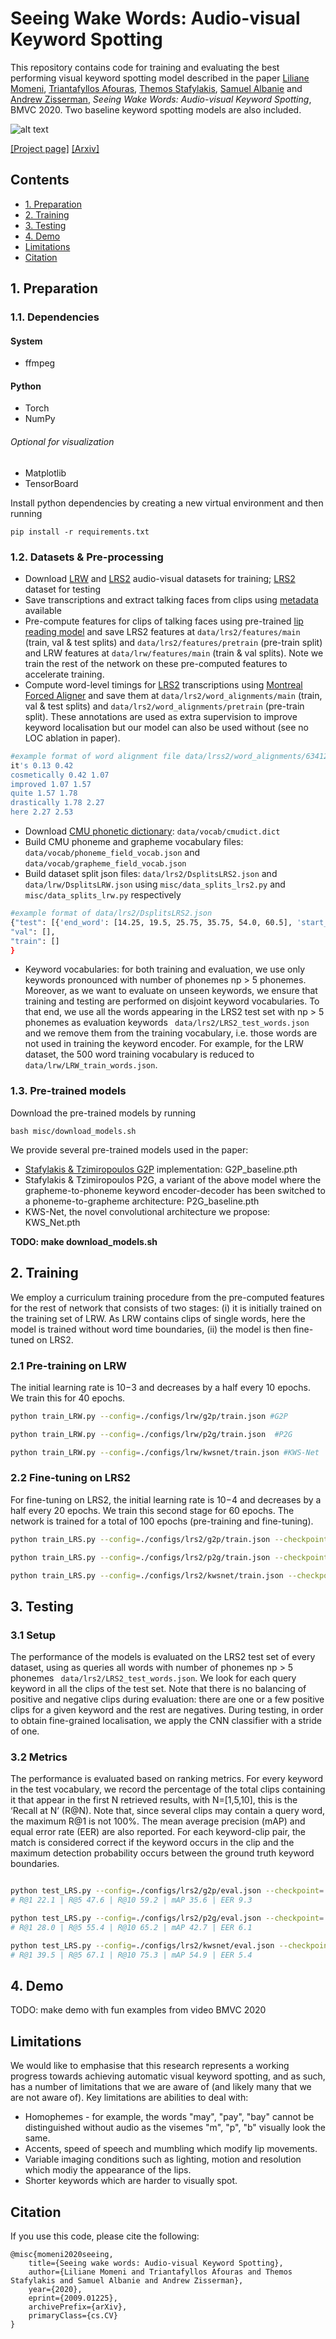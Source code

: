 # Seeing Wake Words: Audio-visual Keyword Spotting
This repository contains code for training and evaluating the best performing visual keyword spotting model described in the paper [Liliane Momeni](http://www.robots.ox.ac.uk/~liliane/), [Triantafyllos Afouras](http://www.robots.ox.ac.uk/~afourast/), [Themos Stafylakis](http://github.com/tstafylakis), [Samuel Albanie](http://www.robots.ox.ac.uk/~albanie/) and [Andrew Zisserman](http://www.robots.ox.ac.uk/~az/),
*Seeing Wake Words: Audio-visual Keyword Spotting*, BMVC 2020. Two baseline keyword spotting models are also included.

![alt text](media/teaser/teaser_fig.gif )

[[Project page]](http://www.robots.ox.ac.uk/~vgg/research/kws-net/) [[Arxiv]](https://arxiv.org/abs/2009.01225) 


## Contents
* [1. Preparation](https://github.com/lilianemomeni/KWS-Net#1-preparation)
* [2. Training](https://github.com/lilianemomeni/KWS-Net#2-training)
* [3. Testing](https://github.com/lilianemomeni/KWS-Net#3-testing)
* [4. Demo](https://github.com/lilianemomeni/KWS-Net#3-demo)
* [Limitations](https://github.com/lilianemomeni/KWS-Net#limitations)
* [Citation](https://github.com/lilianemomeni/KWS-Net#citation)


## 1. Preparation

### 1.1. Dependencies

#### System 
* ffmpeg

#### Python 
* Torch
* NumPy

###### Optional for visualization
* Matplotlib
* TensorBoard

Install python dependencies by creating a new virtual environment and then running 

```
pip install -r requirements.txt
```

### 1.2. Datasets & Pre-processing

* Download [LRW](https://www.robots.ox.ac.uk/~vgg/data/lip_reading/lrw1.html) and [LRS2](https://www.robots.ox.ac.uk/~vgg/data/lip_reading/lrs2.html) audio-visual datasets for training; [LRS2](https://www.robots.ox.ac.uk/~vgg/data/lip_reading/lrs2.html) dataset for testing
* Save transcriptions and extract talking faces from clips using [metadata](https://www.robots.ox.ac.uk/~vgg/data/lip_reading/) available
* Pre-compute features for clips of talking faces using pre-trained [lip reading model](https://github.com/afourast/deep_lip_reading) and save LRS2 features at ```data/lrs2/features/main``` (train, val & test splits)  and ```data/lrs2/features/pretrain``` (pre-train split) and LRW features at ```data/lrw/features/main``` (train & val splits). Note we train the rest of the network on these pre-computed features to accelerate training.
* Compute word-level timings for [LRS2](https://www.robots.ox.ac.uk/~vgg/data/lip_reading/lrs2.html) transcriptions using [Montreal Forced Aligner](https://montreal-forced-aligner.readthedocs.io/en/latest/) and save them at ```data/lrs2/word_alignments/main```  (train, val & test splits) and ```data/lrs2/word_alignments/pretrain``` (pre-train split). These annotations are used as extra supervision to improve keyword localisation but our model can also be used without (see no LOC ablation in paper).
```bash
#example format of word alignment file data/lrss2/word_alignments/634124261710508263700049.txt
it's 0.13 0.42
cosmetically 0.42 1.07
improved 1.07 1.57
quite 1.57 1.78
drastically 1.78 2.27
here 2.27 2.53
```
* Download [CMU phonetic dictionary](https://github.com/cmusphinx/cmudict): ```data/vocab/cmudict.dict```
* Build CMU phoneme and grapheme vocabulary files: ```data/vocab/phoneme_field_vocab.json``` and ```data/vocab/grapheme_field_vocab.json```
* Build dataset split json files: ```data/lrs2/DsplitsLRS2.json``` and ```data/lrw/DsplitsLRW.json``` using ```misc/data_splits_lrs2.py``` and ```misc/data_splits_lrw.py``` respectively 
``` bash
#example format of data/lrs2/DsplitsLRS2.json
{"test": [{'end_word': [14.25, 19.5, 25.75, 35.75, 54.0, 60.5], 'start_word': [3.25, 15.0, 19.5, 25.75, 36.5, 54.0], 'widx': [4011, 43989, 77147, 120898, 118167, 129664], 'fn': '6330311066473698535/00011'},{'end_word': [9.5, 18.5, 27.5], 'start_word': [1.25, 9.5, 18.5], 'widx': [121092, 81694, 5788], 'fn': '6330311066473698535/00018'},{'end_word': [8.0, 12.0, 16.5, 24.75], 'start_word': [3.5, 8.0, 12.0, 16.5], 'widx': [4011, 129931, 130533, 102579], 'fn': '6330311066473698535/00022'}],
"val": [],
"train": []
}
```
* Keyword vocabularies: for both training and evaluation, we use only keywords pronounced with number of phonemes np > 5 phonemes. Moreover, as we want to evaluate on unseen keywords, we ensure that training and testing are performed on disjoint keyword vocabularies. To that end, we use all the words appearing in the LRS2 test set with np > 5 phonemes as evaluation keywords ``` data/lrs2/LRS2_test_words.json``` and we remove them from the training vocabulary, i.e. those words are not used in training the keyword encoder. For example, for the LRW dataset, the 500 word training vocabulary is reduced to ```data/lrw/LRW_train_words.json```.


### 1.3. Pre-trained models

Download the pre-trained models by running

```
bash misc/download_models.sh
```
We provide several pre-trained models used in the paper:

* [Stafylakis & Tzimiropoulos G2P](https://arxiv.org/pdf/1807.08469.pdf) implementation: G2P_baseline.pth
* Stafylakis & Tzimiropoulos P2G, a variant of the above model where the grapheme-to-phoneme keyword encoder-decoder has been switched to a phoneme-to-grapheme architecture: P2G_baseline.pth
* KWS-Net, the novel convolutional architecture we propose: KWS_Net.pth

**TODO: make download_models.sh**

## 2. Training

We employ a curriculum training procedure from the pre-computed features for the rest of network that consists of two stages: (i) it is initially trained on the training set of LRW. As LRW contains clips of single words, here the model is trained without word time boundaries, (ii) the model is then fine-tuned on LRS2.

### 2.1 Pre-training on LRW

The initial learning rate is 10−3 and decreases by a half every 10 epochs. We train this for 40 epochs. 

```bash
python train_LRW.py --config=./configs/lrw/g2p/train.json #G2P

python train_LRW.py --config=./configs/lrw/p2g/train.json  #P2G

python train_LRW.py --config=./configs/lrw/kwsnet/train.json #KWS-Net
```
### 2.2 Fine-tuning on LRS2

For fine-tuning on LRS2, the initial learning rate is 10−4 and decreases by a half every 20 epochs. We train this second stage for 60 epochs. The network is trained for a total of 100 epochs (pre-training and fine-tuning).

```bash
python train_LRS.py --config=./configs/lrs2/g2p/train.json --checkpoint=./path_where_lrw_g2p_model_saved.pth #G2P

python train_LRS.py --config=./configs/lrs2/p2g/train.json --checkpoint=./path_where_lrw_p2g_model_saved.pth #P2G

python train_LRS.py --config=./configs/lrs2/kwsnet/train.json --checkpoint=./path_where_lrw_kwsnet_model_saved.pth #KWS-Net
```

## 3. Testing

### 3.1 Setup  
The performance of the models is evaluated on the LRS2 test set of every dataset, using as queries all words with number of phonemes np > 5 phonemes ``` data/lrs2/LRS2_test_words.json```. We look for each query keyword in all the clips of the test set. Note that there is no balancing of positive and negative clips during evaluation: there are one or a few positive clips for a given keyword and the rest are negatives. During testing, in order to obtain fine-grained localisation, we apply the CNN classifier with a stride of one.

### 3.2 Metrics  
The performance is evaluated based on ranking metrics. For every keyword in the test vocabulary, we record the percentage of the total clips containing it that appear in the first N retrieved results, with N=[1,5,10], this is the ‘Recall at N’ (R@N). Note that, since several clips may contain a query word, the maximum R@1 is not 100%. The mean average precision (mAP) and equal error rate (EER) are also reported. For each keyword-clip pair, the match is considered correct if the keyword occurs in the clip and the maximum detection probability occurs between the ground truth keyword boundaries.

```bash

python test_LRS.py --config=./configs/lrs2/g2p/eval.json --checkpoint=./misc/pretrained_models/G2P_baseline.pth #G2P
# R@1 22.1 | R@5 47.6 | R@10 59.2 | mAP 35.6 | EER 9.3

python test_LRS.py --config=./configs/lrs2/p2g/eval.json --checkpoint=./misc/pretrained_models/P2G_baseline.pth #P2G
# R@1 28.0 | R@5 55.4 | R@10 65.2 | mAP 42.7 | EER 6.1

python test_LRS.py --config=./configs/lrs2/kwsnet/eval.json --checkpoint=./misc/pretrained_models/KWS_Net.pth #KWS-Net
# R@1 39.5 | R@5 67.1 | R@10 75.3 | mAP 54.9 | EER 5.4
```
## 4. Demo

TODO: make demo with fun examples from video BMVC 2020

## Limitations
We would like to emphasise that this research represents a working progress towards achieving automatic visual keyword spotting, and as such, has a number of limitations that we are aware of (and likely many that we are not aware of). Key limitations are abilities to deal with:
* Homophemes - for example, the words "may", "pay", "bay" cannot be distinguished without audio as the visemes "m", "p", "b" visually look the same.
* Accents, speed of speech and mumbling which modify lip movements.
* Variable imaging conditions such as lighting, motion and resolution which modiy the appearance of the lips.
* Shorter keywords which are harder to visually spot.

## Citation
If you use this code, please cite the following:
```
@misc{momeni2020seeing,
    title={Seeing wake words: Audio-visual Keyword Spotting},
    author={Liliane Momeni and Triantafyllos Afouras and Themos Stafylakis and Samuel Albanie and Andrew Zisserman},
    year={2020},
    eprint={2009.01225},
    archivePrefix={arXiv},
    primaryClass={cs.CV}
}
